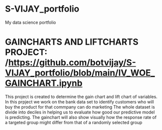 # S-VIJAY_portfolio
My data science portfolio
# GAINCHARTS AND LIFTCHARTS PROJECT:  /https://github.com/botvijay/S-VIJAY_portfolio/blob/main/IV_WOE_GAINCHART.ipynb
This project is created to determine the gain chart and lift chart of variables.
In this prpject we work on the bank data set to identify customers who will buy the product for that commpany can do marketing
The whole dataset is divide into deciles in helping us to evaluate how good our predictive model is predicting.
The gainchart will also show visually how the response rate of a targeted group might differ from that of a randomly selected group
